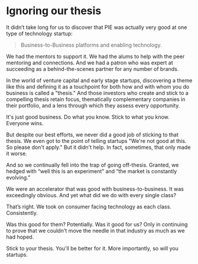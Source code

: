 # Ignoring our thesis

It didn’t take long for us to discover that PIE was actually very good at one type of technology startup: 

> Business-to-Business platforms and enabling technology. 

We had the mentors to support it. We had the alums to help with the peer mentoring and connections. And we had a patron who was expert at succeeding as a behind-the-scenes partner for any number of brands.

In the world of venture capital and early stage startups, discovering a theme like this and defining it as a touchpoint for both how and with whom you do business is called a "thesis." And those investors who create and stick to a compelling thesis retain focus, thematically complementary companies in their portfolio, and a lens through which they assess every opportunity. 

It's just good business. Do what you know. Stick to what you know. Everyone wins.  

But despite our best efforts, we never did a good job of sticking to that thesis. We even got to the point of telling startups "We're not good at this. So please don't apply." But it didn't help. In fact, sometimes, that only made it worse.

And so we continually fell into the trap of going off-thesis. Granted, we hedged with “well this is an experiment” and “the market is constantly evolving.”

We were an accelerator that was good with business-to-business. It was exceedingly obvious. And yet what did we do with every single class? 

That’s right. We took on consumer facing technology as each class. Consistently. 

Was this good for them? Potentially. Was it good for us? Only in continuing to prove that we couldn't move the needle in that industry as much as we had hoped. 

Stick to your thesis. You'll be better for it. More importantly, so will you startups. 
 

